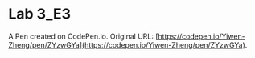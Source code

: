 # Lab 3_E3

A Pen created on CodePen.io. Original URL: [https://codepen.io/Yiwen-Zheng/pen/ZYzwGYa](https://codepen.io/Yiwen-Zheng/pen/ZYzwGYa).

